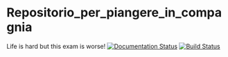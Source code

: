 # Repositorio_per_piangere_in_compagnia
Life is hard but this exam is worse!
[![Documentation Status](https://readthedocs.org/projects/cmepda-exam/badge/?version=latest)](https://cmepda-exam.readthedocs.io/en/latest/?badge=latest)
[![Build Status](https://travis-ci.org/ACfma/CMEPDA_exam.svg?branch=main)](https://travis-ci.org/ACfma/CMEPDA_exam)
